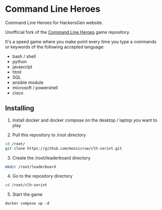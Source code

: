 # Command Line Heroes

Command Line Heroes for HackersGen website.

Unofficial fork of the [Command Line Heroes](https://github.com/CommandLineHeroes/clh-bash) game repository.

It's a speed game where you make point every time you type a commands or keywords of the following accepted language:

- bash / shell
- python
- javascript
- html
- SQL
- ansible module
- microsoft / powershell
- cisco

## Installing

1. Install docker and docker compose on the desktop / laptop you want to play

2. Pull this repository to /root directory

```bash
cd /root/
git clone https://github.com/mossicrue/clh-sorint.git
```

3. Create the /root/leaderboard directory

```bash
mkdir /root/leaderboard
```

4. Go to the repository directory

```bash
cd /root/clh-sorint
```

5. Start the game

```
docker compose up -d
```
